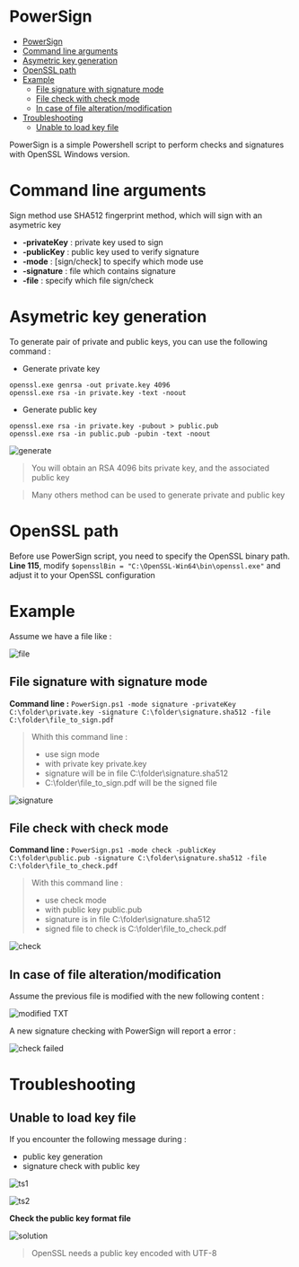 # PowerSign

- [PowerSign](#powersign)
- [Command line arguments](#command-line-arguments)
- [Asymetric key generation](#asymetric-key-generation)
- [OpenSSL path](#openssl-path)
- [Example](#example)
  - [File signature with signature mode](#file-signature-with-signature-mode)
  - [File check with check mode](#file-check-with-check-mode)
  - [In case of file alteration/modification](#in-case-of-file-alterationmodification)
- [Troubleshooting](#troubleshooting)
  - [Unable to load key file](#unable-to-load-key-file)


PowerSign is a simple Powershell script to perform checks and signatures with OpenSSL Windows version. 

# Command line arguments

Sign method use SHA512 fingerprint method, which will sign with an asymetric key  
    
- **-privateKey** : private key used to sign  
- **-publicKey**  : public key used to verify signature  
- **-mode**       : [sign/check] to specify which mode use  
- **-signature**  : file which contains signature  
- **-file**       : specify which file sign/check  

# Asymetric key generation

To generate pair of private and public keys, you can use the following command : 

- Generate private key
```
openssl.exe genrsa -out private.key 4096
openssl.exe rsa -in private.key -text -noout
```
- Generate public key
```
openssl.exe rsa -in private.key -pubout > public.pub
openssl.exe rsa -in public.pub -pubin -text -noout
```
![generate](https://user-images.githubusercontent.com/52102633/68892223-199b2a00-06e8-11ea-8044-4fe375234726.jpg)

>You will obtain an RSA 4096 bits private key, and the associated public key

> Many others method can be used to generate private and public key

# OpenSSL path

Before use PowerSign script, you need to specify the OpenSSL binary path.  
**Line 115**, modify `$opensslBin = "C:\OpenSSL-Win64\bin\openssl.exe"` and adjust it to your OpenSSL configuration


# Example

Assume we have a file like :   

![file](https://user-images.githubusercontent.com/52102633/68892222-199b2a00-06e8-11ea-8b0c-ac01cc72ec08.jpg)

## File signature with signature mode

**Command line :** `PowerSign.ps1 -mode signature -privateKey C:\folder\private.key -signature C:\folder\signature.sha512 -file C:\folder\file_to_sign.pdf`

>Whith this command line :   
>- use sign mode  
>- with private key private.key  
>- signature will be in file C:\folder\signature.sha512  
>- C:\folder\file_to_sign.pdf will be the signed file  

![signature](https://user-images.githubusercontent.com/52102633/68892224-199b2a00-06e8-11ea-829d-f7fd6d7b0625.jpg)

## File check with check mode

**Command line :** `PowerSign.ps1 -mode check -publicKey C:\folder\public.pub -signature C:\folder\signature.sha512 -file C:\folder\file_to_check.pdf`

>With this command line : 
>- use check mode
>- with public key public.pub
>- signature is in file C:\folder\signature.sha512
>- signed file to check is C:\folder\file_to_check.pdf

![check](https://user-images.githubusercontent.com/52102633/68897105-6e43a280-06f2-11ea-8671-70b6a3be09b1.jpg)

## In case of file alteration/modification

Assume the previous file is modified with the new following content : 

![modified TXT](https://user-images.githubusercontent.com/52102633/68897108-6e43a280-06f2-11ea-9c57-f51bb41061b6.jpg)

A new signature checking with PowerSign will report a error : 

![check failed](https://user-images.githubusercontent.com/52102633/68897107-6e43a280-06f2-11ea-8349-c4f8fd146e3e.jpg)

# Troubleshooting

## Unable to load key file

If you encounter the following message during : 
- public key generation
- signature check with public key

![ts1](https://user-images.githubusercontent.com/52102633/68897110-6e43a280-06f2-11ea-9b6e-9a5654eb64c3.jpg)

![ts2](https://user-images.githubusercontent.com/52102633/68897111-6edc3900-06f2-11ea-8621-b25b20b7848c.jpg)

**Check the public key format file**

![solution](https://user-images.githubusercontent.com/52102633/68897109-6e43a280-06f2-11ea-9511-1dc219c60df0.jpg)

> OpenSSL needs a public key encoded with UTF-8
